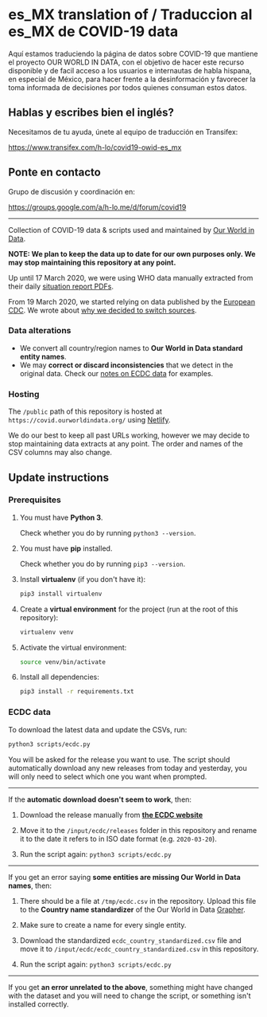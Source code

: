 # es_MX translation of / Traduccion al es_MX de COVID-19 data 

Aquí estamos traduciendo la página de datos sobre COVID-19 que mantiene el proyecto OUR WORLD IN DATA, con el objetivo de
hacer este recurso disponible y de facil acceso a los usuarios e internautas de habla hispana, en especial de México, para
hacer frente a la desinformación y favorecer la toma informada de decisiones por todos quienes consuman estos datos.

## Hablas y escribes bien el inglés?

Necesitamos de tu ayuda, únete al equipo de traducción en Transifex:

https://www.transifex.com/h-lo/covid19-owid-es_mx

## Ponte en contacto

Grupo de discusión y coordinación en:

https://groups.google.com/a/h-lo.me/d/forum/covid19


----------

Collection of COVID-19 data & scripts used and maintained by [Our World in Data](https://ourworldindata.org/coronavirus).

**NOTE: We plan to keep the data up to date for our own purposes only. We may stop maintaining this repository at any point.**

Up until 17 March 2020, we were using WHO data manually extracted from their daily [situation report PDFs](https://www.who.int/emergencies/diseases/novel-coronavirus-2019/situation-reports).

From 19 March 2020, we started relying on data published by the [European CDC](https://www.ecdc.europa.eu/en/publications-data/download-todays-data-geographic-distribution-covid-19-cases-worldwide). We wrote about [why we decided to switch sources](https://ourworldindata.org/covid-sources-comparison).

### Data alterations

- We convert all country/region names to **Our World in Data standard entity names**.
- We may **correct or discard inconsistencies** that we detect in the original data. Check our [notes on ECDC data](input/ecdc/NOTES.md) for examples.

### Hosting

The `/public` path of this repository is hosted at `https://covid.ourworldindata.org/` using [Netlify](https://netlify.com).

We do our best to keep all past URLs working, however we may decide to stop maintaining data extracts at any point. The order and names of the CSV columns may also change.

## Update instructions

### Prerequisites

1. You must have **Python 3**.

   Check whether you do by running `python3 --version`.

2. You must have **pip** installed.

   Check whether you do by running `pip3 --version`.

3. Install **virtualenv** (if you don't have it):

   ```sh
   pip3 install virtualenv
   ```

4. Create a **virtual environment** for the project (run at the root of this repository):

   ```sh
   virtualenv venv
   ```

5. Activate the virtual environment:

   ```sh
   source venv/bin/activate
   ```

6. Install all dependencies:

   ```sh
   pip3 install -r requirements.txt
   ```

### ECDC data

To download the latest data and update the CSVs, run:

```sh
python3 scripts/ecdc.py
```

You will be asked for the release you want to use. The script should automatically download any new releases from today and yesterday, you will only need to select which one you want when prompted.

---

If the **automatic download doesn't seem to work**, then:

1. Download the release manually from [**the ECDC website**](https://www.ecdc.europa.eu/en/publications-data/download-todays-data-geographic-distribution-covid-19-cases-worldwide)

2. Move it to the `/input/ecdc/releases` folder in this repository and rename it to the date it refers to in ISO date format (e.g. `2020-03-20`).

3. Run the script again: `python3 scripts/ecdc.py`

---

If you get an error saying **some entities are missing Our World in Data names**, then:

1. There should be a file at `/tmp/ecdc.csv` in the repository. Upload this file to the **Country name standardizer** of the Our World in Data [Grapher](https://github.com/owid/owid-grapher).

2. Make sure to create a name for every single entity.

3. Download the standardized `ecdc_country_standardized.csv` file and move it to `/input/ecdc/ecdc_country_standardized.csv` in this repository.

4. Run the script again: `python3 scripts/ecdc.py`

---

If you get **an error unrelated to the above**, something might have changed with the dataset and you will need to change the script, or something isn't installed correctly.

